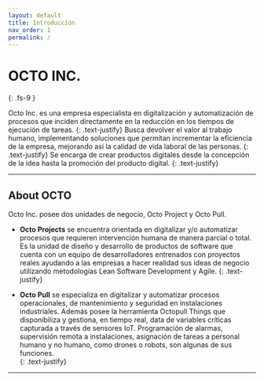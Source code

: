 ```yaml
---
layout: default
title: Introducción
nav_order: 1
permalink: /
---
```


# OCTO INC.
{: .fs-9 }

Octo Inc. es una empresa especialista en digitalización y automatización de procesos que inciden directamente en la reducción en los tiempos de ejecución de tareas.
 {: .text-justify}
Busca devolver el valor al trabajo humano, implementando soluciones que permitan incrementar la eficiencia de la empresa, mejorando así la calidad de vida  laboral de las personas.
 {: .text-justify}
Se encarga de crear productos digitales desde la concepción de la idea hasta la promoción del producto digital.
{: .text-justify}

---

## About OCTO

Octo Inc. posee dos unidades de negocio, Octo Project y Octo Pull. 
 
- **Octo Projects** se encuentra orientada en digitalizar y/o  automatizar procesos que requieren intervención humana de manera parcial o total. Es la unidad de diseño y desarrollo de productos de software que cuenta con un equipo de desarrolladores entrenados con proyectos reales ayudando a las empresas a hacer realidad sus ideas de negocio utilizando metodologías Lean Software Development y Agile. 
{: .text-justify}

- **Octo Pull** se especializa en digitalizar y automatizar procesos operacionales, de mantenimiento y seguridad en instalaciones industriales. Además posee la herramienta Octopull Things que disponibiliza y gestiona, en tiempo real, data de variables críticas capturada a través de sensores IoT. Programación de alarmas, supervisión remota a instalaciones, asignación de tareas a personal humano y no humano, como drones o robots, son algunas de sus funciones.  
{: .text-justify}


---
